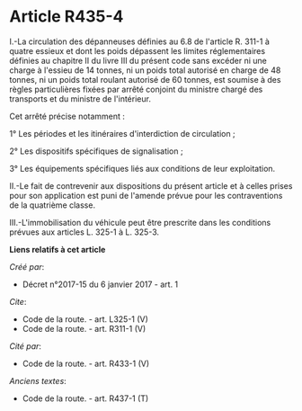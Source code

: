 # Article R435-4

I.-La circulation des dépanneuses définies au 6.8 de l'article R. 311-1 à quatre essieux et dont les poids dépassent les
limites réglementaires définies au chapitre II du livre III du présent code sans excéder ni une charge à l'essieu de 14
tonnes, ni un poids total autorisé en charge de 48 tonnes, ni un poids total roulant autorisé de 60 tonnes, est soumise à des
règles particulières fixées par arrêté conjoint du ministre chargé des transports et du ministre de l'intérieur. 

Cet arrêté précise notamment : 

1° Les périodes et les itinéraires d'interdiction de circulation ; 

2° Les dispositifs spécifiques de signalisation ; 

3° Les équipements spécifiques liés aux conditions de leur exploitation. 

II.-Le fait de contrevenir aux dispositions du présent article et à celles prises pour son application est puni de l'amende
prévue pour les contraventions de la quatrième classe. 

III.-L'immobilisation du véhicule peut être prescrite dans les conditions prévues aux articles L. 325-1 à L. 325-3.

**Liens relatifs à cet article**

_Créé par_:

  - Décret n°2017-15 du 6 janvier 2017 - art. 1

_Cite_:

  - Code de la route. - art. L325-1 (V)
  - Code de la route. - art. R311-1 (V)

_Cité par_:

  - Code de la route. - art. R433-1 (V)

_Anciens textes_:

  - Code de la route. - art. R437-1 (T)
